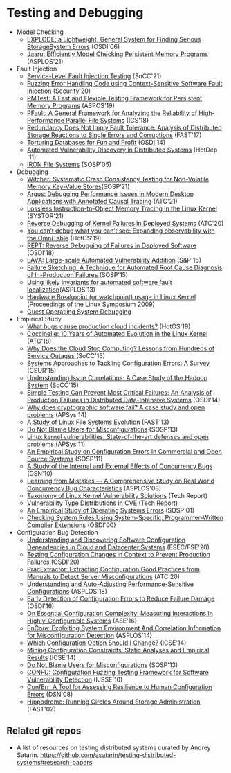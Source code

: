 # Testing and Debugging

- Model Checking
    - [EXPLODE: a Lightweight, General System for Finding Serious StorageSystem Errors](https://web.stanford.edu/~engler/explode-osdi06.pdf) (OSDI'06)
    - [Jaaru: Efficiently Model Checking Persistent Memory Programs](https://web.cs.ucla.edu/~harryxu/papers/jaaru-asplos21.pdf) (ASPLOS'21)
- Fault Injection
    - [Service-Level Fault Injection Testing](https://dl.acm.org/doi/10.1145/3472883.3487005) (SoCC'21)
    - [Fuzzing Error Handling Code using Context-Sensitive Software Fault Injection](https://git.ece.iastate.edu/data-storage-lab/papers/fault-injection/-/blob/master/paper/sec20-jiang.pdf) (Security'20)
    - [PMTest: A Fast and Flexible Testing Framework for Persistent Memory Programs](https://git.ece.iastate.edu/data-storage-lab/papers/fault-injection/-/blob/master/paper/pmtest-asplos2019.pdf) (ASPOS'19)
    - [PFault: A General Framework for Analyzing the Reliability of High-Performance Parallel File Systems](https://git.ece.iastate.edu/data-storage-lab/papers/fault-injection/-/blob/master/paper/2018_ICS_PFault.pdf) (ICS'18)
    - [Redundancy Does Not Imply Fault Tolerance: Analysis of Distributed Storage Reactions to Single Errors and Corruptions](https://git.ece.iastate.edu/data-storage-lab/papers/fault-injection/-/blob/master/paper/fast17-ganesan.pdf) (FAST'17)
    - [Torturing Databases for Fun and Profit](https://git.ece.iastate.edu/data-storage-lab/papers/fault-injection/-/blob/master/paper/osdi14-paper-zheng_mai.pdf) (OSDI'14)
    - [Automated Vulnerability Discovery in Distributed Systems](https://dslab.epfl.ch/pubs/AVD.pdf) (HotDep '11)
    - [IRON File Systems](https://git.ece.iastate.edu/data-storage-lab/papers/fault-injection/-/blob/master/paper/05-iron-sosp05.pdf) (SOSP'05)
- Debugging 
    - [Witcher: Systematic Crash Consistency Testing for Non-Volatile Memory Key-Value Stores](https://www3.cs.stonybrook.edu/~dongyoon/papers/SOSP-21-Witcher.pdf)(SOSP’21)
    - [Argus: Debugging Performance Issues in Modern Desktop Applications with Annotated Causal Tracing](https://www.usenix.org/system/files/atc21-weng.pdf) (ATC'21)
    - [Lossless Instruction-to-Object Memory Tracing in the Linux Kernel](https://dl.acm.org/doi/pdf/10.1145/3456727.3463767) (SYSTOR'21)
    - [Reverse Debugging of Kernel Failures in Deployed Systems](https://www.usenix.org/system/files/atc20-ge.pdf) (ATC'20)
    - [You can’t debug what you can’t see: Expanding observability with the OmniTable](https://dl.acm.org/doi/pdf/10.1145/3317550.3321428) (HotOS'19)
    - [REPT: Reverse Debugging of Failures in Deployed Software](https://www.usenix.org/system/files/osdi18-cui.pdf) (OSDI'18)
    - [LAVA: Large-scale Automated Vulnerability Addition](http://css.csail.mit.edu/6.858/2018/readings/lava.pdf) (S&P'16)
    - [Failure Sketching: A Technique for Automated Root Cause Diagnosis of In-Production Failures ](https://git.ece.iastate.edu/data-storage-lab/papers/static-and-dynamic-program-analysis/-/blob/master/paper/15_failure_sketching.pdf) (SOSP'15)
    - [Using likely invariants for automated software fault localization](https://dl.acm.org/doi/pdf/10.1145/2499368.2451131)(ASPLOS‘13)
    - [Hardware Breakpoint (or watchpoint) usage in Linux Kernel](https://www.kernel.org/doc/ols/2009/ols2009-pages-149-158.pdf) (Proceedings of the
Linux Symposium 2009)
    - [Guest Operatiing System Debugging](https://git.ece.iastate.edu/data-storage-lab/dsl-techhub/fault-injection/-/blob/master/paper/01x10-David_Hildebrand-Guest-operating_system_debugging.pdf)
- Empirical Study
    - [What bugs cause production cloud incidents?](https://git.ece.iastate.edu/data-storage-lab/papers/fault-injection/-/blob/master/paper/19_survey.pdf) (HotOS'19)
    - [Coccinelle: 10 Years of Automated Evolution in the Linux Kernel](https://www.usenix.org/system/files/conference/atc18/atc18-lawall.pdf) (ATC'18)
    - [Why Does the Cloud Stop Computing? Lessons from Hundreds of Service Outages](https://www.ece.iastate.edu/~mai/docs/papers/2016_SoCC_COS.pdf) (SoCC'16)
    - [Systems Approaches to Tackling Configuration Errors: A Survey](https://tianyin.github.io/pub/csur.pdf) (CSUR'15)
    - [Understanding Issue Correlations: A Case Study of the Hadoop System](https://citeseerx.ist.psu.edu/viewdoc/download?doi=10.1.1.727.7837&rep=rep1&type=pdf) (SoCC'15) 
    - [Simple Testing Can Prevent Most Critical Failures: An Analysis of Production Failures in Distributed Data-Intensive Systems](https://www.usenix.org/system/files/conference/osdi14/osdi14-paper-yuan.pdf) (OSDI'14)
    - [Why does cryptographic software fail? A case study and open problems](https://pdos.csail.mit.edu/papers/cryptobugs:apsys14.pdf) (APSys'14)
    - [A Study of Linux File Systems Evolution](https://www.usenix.org/system/files/conference/fast13/fast13-final75_0.pdf) (FAST'13)
    - [Do Not Blame Users for Misconfigurations](https://cseweb.ucsd.edu/~tixu/papers/sosp13.pdf) (SOSP'13)
    - [Linux kernel vulnerabilities: State-of-the-art defenses and open problems](https://pdos.csail.mit.edu/papers/chen-kbugs.pdf) (APSys'11)
    - [An Empirical Study on Configuration Errors in Commercial and Open Source Systems](http://opera.ucsd.edu/paper/sosp11-yin.pdf) (SOSP'11)
    - [A Study of the Internal and External Effects of Concurrency Bugs](https://www.cs.purdue.edu/homes/pfonseca/papers/dsn2010-concurrencybugs.pdf) (DSN'10)
    - [Learning from Mistakes — A Comprehensive Study on Real World Concurrency Bug Characteristics](http://web1.cs.columbia.edu/~junfeng/10fa-e6998/papers/concurrency-bugs.pdf) (ASPLOS'08)
    - [Taxonomy of Linux Kernel Vulnerability Solutions](https://spectrum.library.concordia.ca/7809/1/report.pdf) (Tech Report)
    - [Vulnerability Type Distributions in CVE](https://cve.mitre.org/docs/vuln-trends/vuln-trends.pdf) (Tech Report)
    - [An Empirical Study of Operating Systems Errors](https://people.engr.ncsu.edu/gjin2/Classes/591/Spring2017/case-os-errors.pdf) (SOSP'01)
    - [Checking System Rules Using System-Specific, Programmer-Written Compiler Extensions](https://www.usenix.org/legacy/events/osdi2000/engler/engler.pdf) (OSDI'00)
- Configuration Bug Detection
    - [Understanding and Discovering Software Configuration Dependencies in Cloud and Datacenter Systems](https://www.cs.cornell.edu/~legunsen/pubs/ChenETAL20CDep.pdf) (ESEC/FSE'20)
    - [Testing Configuration Changes in Context to Prevent Production Failures](https://www.usenix.org/system/files/osdi20-sun.pdf) (OSDI'20)
    - [PracExtractor: Extracting Configuration Good Practices from Manuals to Detect  Server Misconfigurations](https://www.usenix.org/system/files/atc20-xiang_0.pdf) (ATC'20)
    - [Understanding and Auto-Adjusting Performance-Sensitive Configurations](https://people.cs.uchicago.edu/~hankhoffmann/autoconf.pdf) (ASPLOS'18)
    - [Early Detection of Configuration Errors to Reduce Failure Damage](https://www.usenix.org/system/files/conference/osdi16/osdi16-xu.pdf) (OSDI'16)
    - [On Essential Configuration Complexity: Measuring Interactions in Highly-Configurable Systems](https://dl.acm.org/doi/pdf/10.1145/2970276.2970322 ) (ASE'16) 
    - [EnCore: Exploiting System Environment And Correlation Information for Misconfiguration Detection](https://dl.acm.org/doi/pdf/10.1145/2541940.2541983) (ASPLOS'14)
    - [Which Configuration Option Should I Change?](https://homes.cs.washington.edu/~mernst/pubs/confsuggester-icse2014.pdf) (ICSE'14)
    - [Mining Configuration Constraints: Static Analyses and Empirical Results](https://www.cs.cmu.edu/~ckaestne/pdf/icse14_mining.pdf) (ICSE'14)
    - [Do Not Blame Users for Misconfigurations](http://cseweb.ucsd.edu/~tixu/papers/sosp13.pdf) (SOSP'13)
    - [CONFU: Configuration Fuzzing Testing Framework for Software Vulnerability Detection](https://www.ncbi.nlm.nih.gov/pmc/articles/PMC2964869/) (IJSSE'10)
    - [ConfErr: A Tool for Assessing Resilience to Human Configuration Errors](https://dslab.epfl.ch/pubs/conferr.pdf) (DSN'08)
    - [Hippodrome: Running Circles Around Storage Administration](https://www.usenix.org/legacy/publications/library/proceedings/fast02/full_papers/andersonHIP/andersonHIP.pdf) (FAST'02)
## Related git repos
- A list of resources on testing distributed systems curated by Andrey Satarin. https://github.com/asatarin/testing-distributed-systems#research-papers

